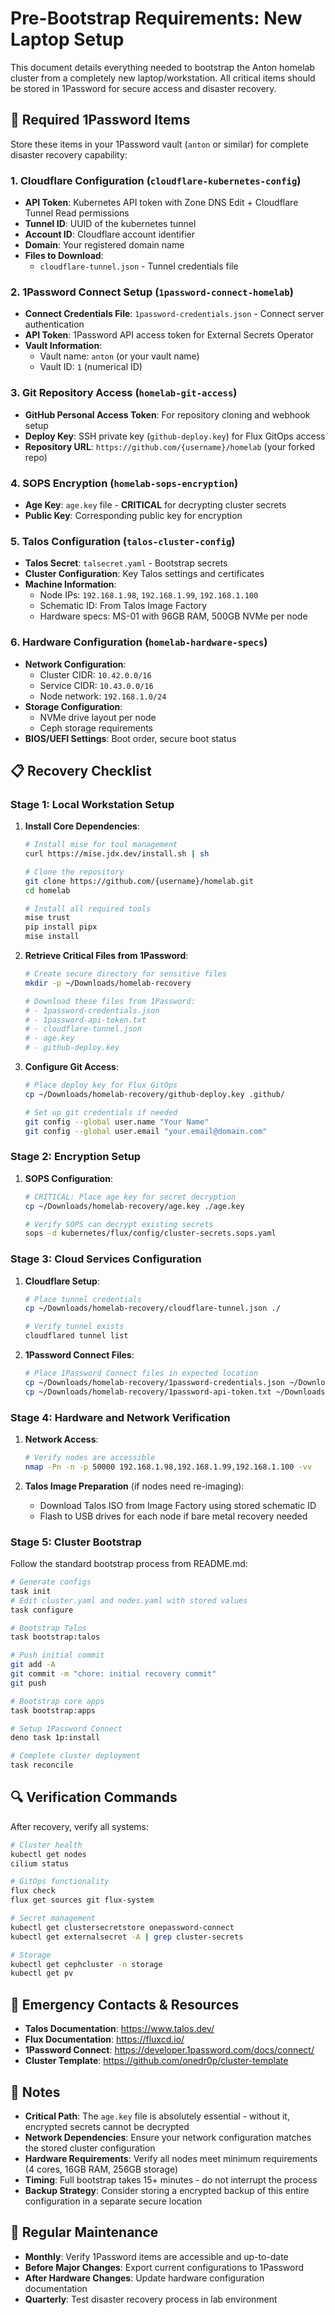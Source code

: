 # Pre-Bootstrap Requirements: New Laptop Setup

This document details everything needed to bootstrap the Anton homelab cluster from a completely new laptop/workstation. All critical items should be stored in 1Password for secure access and disaster recovery.

## 🔐 Required 1Password Items

Store these items in your 1Password vault (`anton` or similar) for complete disaster recovery capability:

### 1. **Cloudflare Configuration** (`cloudflare-kubernetes-config`)
- **API Token**: Kubernetes API token with Zone DNS Edit + Cloudflare Tunnel Read permissions
- **Tunnel ID**: UUID of the kubernetes tunnel
- **Account ID**: Cloudflare account identifier
- **Domain**: Your registered domain name
- **Files to Download**:
  - `cloudflare-tunnel.json` - Tunnel credentials file

### 2. **1Password Connect Setup** (`1password-connect-homelab`)
- **Connect Credentials File**: `1password-credentials.json` - Connect server authentication
- **API Token**: 1Password API access token for External Secrets Operator
- **Vault Information**: 
  - Vault name: `anton` (or your vault name)
  - Vault ID: `1` (numerical ID)

### 3. **Git Repository Access** (`homelab-git-access`)
- **GitHub Personal Access Token**: For repository cloning and webhook setup
- **Deploy Key**: SSH private key (`github-deploy.key`) for Flux GitOps access
- **Repository URL**: `https://github.com/{username}/homelab` (your forked repo)

### 4. **SOPS Encryption** (`homelab-sops-encryption`)
- **Age Key**: `age.key` file - **CRITICAL** for decrypting cluster secrets
- **Public Key**: Corresponding public key for encryption

### 5. **Talos Configuration** (`talos-cluster-config`)
- **Talos Secret**: `talsecret.yaml` - Bootstrap secrets
- **Cluster Configuration**: Key Talos settings and certificates
- **Machine Information**:
  - Node IPs: `192.168.1.98`, `192.168.1.99`, `192.168.1.100`
  - Schematic ID: From Talos Image Factory
  - Hardware specs: MS-01 with 96GB RAM, 500GB NVMe per node

### 6. **Hardware Configuration** (`homelab-hardware-specs`)
- **Network Configuration**:
  - Cluster CIDR: `10.42.0.0/16`
  - Service CIDR: `10.43.0.0/16`
  - Node network: `192.168.1.0/24`
- **Storage Configuration**:
  - NVMe drive layout per node
  - Ceph storage requirements
- **BIOS/UEFI Settings**: Boot order, secure boot status

## 📋 Recovery Checklist

### Stage 1: Local Workstation Setup

1. **Install Core Dependencies**:
   ```bash
   # Install mise for tool management
   curl https://mise.jdx.dev/install.sh | sh
   
   # Clone the repository
   git clone https://github.com/{username}/homelab.git
   cd homelab
   
   # Install all required tools
   mise trust
   pip install pipx
   mise install
   ```

2. **Retrieve Critical Files from 1Password**:
   ```bash
   # Create secure directory for sensitive files
   mkdir -p ~/Downloads/homelab-recovery
   
   # Download these files from 1Password:
   # - 1password-credentials.json
   # - 1password-api-token.txt  
   # - cloudflare-tunnel.json
   # - age.key
   # - github-deploy.key
   ```

3. **Configure Git Access**:
   ```bash
   # Place deploy key for Flux GitOps
   cp ~/Downloads/homelab-recovery/github-deploy.key .github/
   
   # Set up git credentials if needed
   git config --global user.name "Your Name"
   git config --global user.email "your.email@domain.com"
   ```

### Stage 2: Encryption Setup

1. **SOPS Configuration**:
   ```bash
   # CRITICAL: Place age key for secret decryption
   cp ~/Downloads/homelab-recovery/age.key ./age.key
   
   # Verify SOPS can decrypt existing secrets
   sops -d kubernetes/flux/config/cluster-secrets.sops.yaml
   ```

### Stage 3: Cloud Services Configuration

1. **Cloudflare Setup**:
   ```bash
   # Place tunnel credentials
   cp ~/Downloads/homelab-recovery/cloudflare-tunnel.json ./
   
   # Verify tunnel exists
   cloudflared tunnel list
   ```

2. **1Password Connect Files**:
   ```bash
   # Place 1Password Connect files in expected location
   cp ~/Downloads/homelab-recovery/1password-credentials.json ~/Downloads/
   cp ~/Downloads/homelab-recovery/1password-api-token.txt ~/Downloads/
   ```

### Stage 4: Hardware and Network Verification

1. **Network Access**:
   ```bash
   # Verify nodes are accessible
   nmap -Pn -n -p 50000 192.168.1.98,192.168.1.99,192.168.1.100 -vv
   ```

2. **Talos Image Preparation** (if nodes need re-imaging):
   - Download Talos ISO from Image Factory using stored schematic ID
   - Flash to USB drives for each node if bare metal recovery needed

### Stage 5: Cluster Bootstrap

Follow the standard bootstrap process from README.md:

```bash
# Generate configs
task init
# Edit cluster.yaml and nodes.yaml with stored values
task configure

# Bootstrap Talos
task bootstrap:talos

# Push initial commit
git add -A
git commit -m "chore: initial recovery commit"
git push

# Bootstrap core apps
task bootstrap:apps

# Setup 1Password Connect
deno task 1p:install

# Complete cluster deployment
task reconcile
```

## 🔍 Verification Commands

After recovery, verify all systems:

```bash
# Cluster health
kubectl get nodes
cilium status

# GitOps functionality
flux check
flux get sources git flux-system

# Secret management
kubectl get clustersecretstore onepassword-connect
kubectl get externalsecret -A | grep cluster-secrets

# Storage
kubectl get cephcluster -n storage
kubectl get pv
```

## 🚨 Emergency Contacts & Resources

- **Talos Documentation**: https://www.talos.dev/
- **Flux Documentation**: https://fluxcd.io/
- **1Password Connect**: https://developer.1password.com/docs/connect/
- **Cluster Template**: https://github.com/onedr0p/cluster-template

## 📝 Notes

- **Critical Path**: The `age.key` file is absolutely essential - without it, encrypted secrets cannot be decrypted
- **Network Dependencies**: Ensure your network configuration matches the stored cluster configuration
- **Hardware Requirements**: Verify all nodes meet minimum requirements (4 cores, 16GB RAM, 256GB storage)
- **Timing**: Full bootstrap takes 15+ minutes - do not interrupt the process
- **Backup Strategy**: Consider storing a encrypted backup of this entire configuration in a separate secure location

## 🔄 Regular Maintenance

- **Monthly**: Verify 1Password items are accessible and up-to-date
- **Before Major Changes**: Export current configurations to 1Password
- **After Hardware Changes**: Update hardware configuration documentation
- **Quarterly**: Test disaster recovery process in lab environment